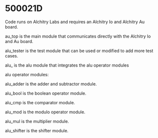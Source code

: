 # 500021D

Code runs on Alchitry Labs and requires an Alchitry Io and Alchitry Au board.

au_top is the main module that communicates directly with the Alchitry Io and Au board.

alu_tester is the test module that can be used or modified to add more test cases.

alu_ is the alu module that integrates the alu operator modules




alu operator modules:

alu_adder is the adder and subtractor module.

alu_bool is the boolean operator module.

alu_cmp is the comparator module.

alu_mod is the modulo operator module.

alu_mul is the multiplier module.

alu_shifter is the shifter module.
